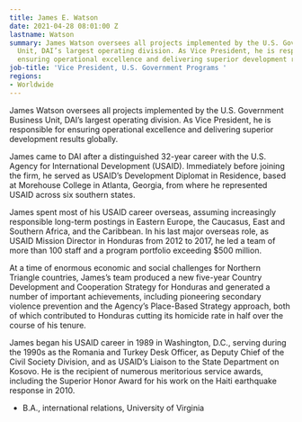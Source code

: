 ```yaml
---
title: James E. Watson
date: 2021-04-28 08:01:00 Z
lastname: Watson
summary: James Watson oversees all projects implemented by the U.S. Government Business
  Unit, DAI’s largest operating division. As Vice President, he is responsible for
  ensuring operational excellence and delivering superior development results globally.
job-title: 'Vice President, U.S. Government Programs '
regions:
- Worldwide
---
```


James Watson oversees all projects implemented by the U.S. Government Business Unit, DAI’s largest operating division. As Vice President, he is responsible for ensuring operational excellence and delivering superior development results globally.

James came to DAI after a distinguished 32-year career with the U.S. Agency for International Development (USAID). Immediately before joining the firm, he served as USAID’s Development Diplomat in Residence, based at Morehouse College in Atlanta, Georgia, from where he represented USAID across six southern states. 

James spent most of his USAID career overseas, assuming increasingly responsible long-term postings in Eastern Europe, the Caucasus, East and Southern Africa, and the Caribbean. In his last major overseas role, as USAID Mission Director in Honduras from 2012 to 2017, he led a team of more than 100 staff and a program portfolio exceeding $500 million. 

At a time of enormous economic and social challenges for Northern Triangle countries, James’s team produced a new five-year Country Development and Cooperation Strategy for Honduras and generated a number of important achievements, including pioneering secondary violence prevention and the Agency’s Place-Based Strategy approach, both of which contributed to Honduras cutting its homicide rate in half over the course of his tenure.

James began his USAID career in 1989 in Washington, D.C., serving during the 1990s as the Romania and Turkey Desk Officer, as Deputy Chief of the Civil Society Division, and as USAID’s Liaison to the State Department on Kosovo. He is the recipient of numerous meritorious service awards, including the Superior Honor Award for his work on the Haiti earthquake response in 2010.

* B.A., international relations, University of Virginia